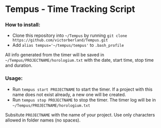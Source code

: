 # Tempus - Time Tracking Script

### How to install:
* Clone this repository into `~/Tempus` by running `git clone https://github.com/victorberland/Tempus.git`
* Add `alias tempus='~/tempus/tempus'` to `.bash_profile`

All info generated from the timer will be saved in `~/Tempus/PROJECTNAME/horologium.txt` with the date, start time, stop time and duration.

### Usage:
* Run `tempus start PROJECTNAME` to start the timer. If a project with this name does not exist already, a new one will be created.
* Run `tempus stop PROJECTNAME` to stop the timer. The timer log will be in `~/Tempus/PROJECTNAME/horologium.txt`

Subsitute `PROJECTNAME` with the name of your project. Use only characters allowed in folder names (no spaces).

